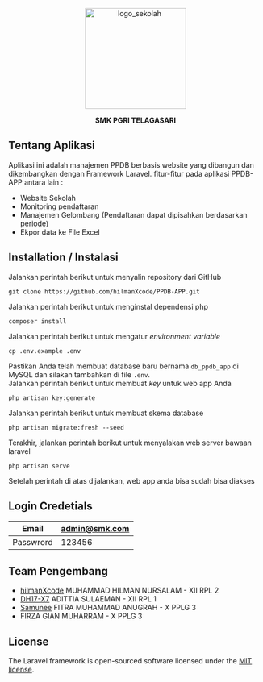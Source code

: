 <p align="center">
<a href="http://smkpgritelagasari1.sch.id" target="_blank"><img src="https://ik.imagekit.io/harioblackid99/logo_smk_new.png?updatedAt=1704296169484" width="200" height="200" alt="logo_sekolah" /></a>
</p>
<p align="center">
<strong>SMK PGRI TELAGASARI</strong>
</p>

## Tentang Aplikasi

Aplikasi ini adalah manajemen PPDB berbasis website yang dibangun dan dikembangkan dengan Framework Laravel. fitur-fitur pada aplikasi PPDB-APP antara lain :

- Website Sekolah
- Monitoring pendaftaran
- Manajemen Gelombang (Pendaftaran dapat dipisahkan berdasarkan periode)
- Ekpor data ke File Excel

## Installation / Instalasi
Jalankan perintah berikut untuk menyalin repository dari GitHub
```
git clone https://github.com/hilmanXcode/PPDB-APP.git
```
Jalankan perintah berikut untuk menginstal dependensi php
```
composer install
```
Jalankan perintah berikut untuk mengatur _environment variable_
```
cp .env.example .env
```
Pastikan Anda telah membuat database baru bernama `db_ppdb_app` di MySQL dan silakan tambahkan di file `.env`. <br>
Jalankan perintah berikut untuk membuat _key_ untuk web app Anda
```
php artisan key:generate
```
Jalankan perintah berikut untuk membuat skema database
```
php artisan migrate:fresh --seed
```
Terakhir, jalankan perintah berikut untuk menyalakan web server bawaan laravel 
```
php artisan serve
```
Setelah perintah di atas dijalankan, web app anda bisa sudah bisa diakses

## Login Credetials

| Email      | admin@smk.com |
|------------|-----------------|
| Passwrord  | 123456          |

## Team Pengembang
- [hilmanXcode](https://github.com/hilmanXcode) MUHAMMAD HILMAN NURSALAM - XII RPL 2
- [DH17-X7](https://github.com/DH17-X7) ADITTIA SULAEMAN - XII RPL 1
- [Samunee](https://github.com/Samunee) FITRA MUHAMMAD ANUGRAH - X PPLG 3
- FIRZA GIAN MUHARRAM - X PPLG 3


## License

The Laravel framework is open-sourced software licensed under the [MIT license](https://opensource.org/licenses/MIT).
